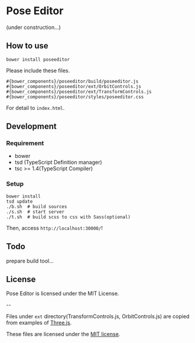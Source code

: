 # Pose Editor

(under construction...)

## How to use
```
bower install poseeditor
```

Please include these files.
```
#{bower_components}/poseeditor/build/poseeditor.js
#{bower_components}/poseeditor/ext/OrbitControls.js
#{bower_components}/poseeditor/ext/TransformControls.js
#{bower_components}/poseeditor/styles/poseeditor.css
```
For detail to `index.html`.

## Development

### Requirement
+ bower
+ tsd (TypeScript Definition manager)
+ tsc >= 1.4(TypeScript Compiler)

### Setup
```
bower install
tsd update
./b.sh  # build sources
./s.sh  # start server
./t.sh  # build scss to css with Sass(optional)
```
Then, access `http://localhost:30000/`!


## Todo
prepare build tool...


## License
Pose Editor is licensed under the MIT License.

--

Files under `ext` directory(TransformControls.js, OrbitControls.js) are copied from examples of [Three.js](https://github.com/mrdoob/three.js).

These files are licensed under the [MIT license](https://raw.githubusercontent.com/mrdoob/three.js/master/LICENSE).
